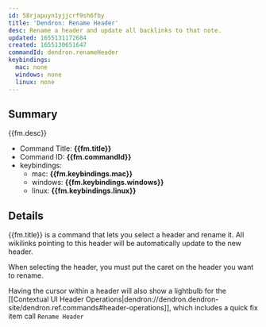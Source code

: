```yaml
---
id: 58rjapuyn1yjjcrf9sh6fby
title: 'Dendron: Rename Header'
desc: Rename a header and update all backlinks to that note.
updated: 1655131172684
created: 1655130651647
commandId: dendron.renameHeader
keybindings:
  mac: none
  windows: none
  linux: none
---
```


## Summary
{{fm.desc}}

- Command Title: **{{fm.title}}**
- Command ID: **{{fm.commandId}}**
- keybindings:
  - mac: **{{fm.keybindings.mac}}**
  - windows: **{{fm.keybindings.windows}}**
  - linux: **{{fm.keybindings.linux}}**

## Details

{{fm.title}} is a command that lets you select a header and rename it. All wikilinks pointing to this header will be automatically update to the new header.

When selecting the header, you must put the caret on the header you want to rename.

Having the cursor within a header will also show a lightbulb for the [[Contextual UI Header Operations|dendron://dendron.dendron-site/dendron.ref.commands#header-operations]], which includes a quick fix item call `Rename Header`
